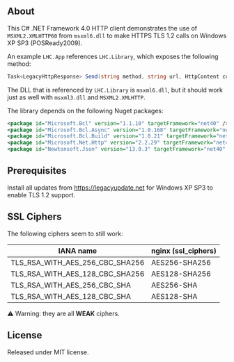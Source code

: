 ## About

This C# .NET Framework 4.0 HTTP client demonstrates the use of `MSXML2.XMLHTTP60` from `msxml6.dll` to make HTTPS TLS 1.2 calls on Windows XP SP3 (POSReady2009).

An example `LHC.App` references `LHC.Library`, which exposes the following method:


```C#
Task<LegacyHttpResponse> Send(string method, string url, HttpContent content = null)
```

The DLL that is referenced by `LHC.Library` is `msxml6.dll`, but it should work just as well with `msxml3.dll` and `MSXML2.XMLHTTP`.

The library depends on the following Nuget packages:

```xml
<package id="Microsoft.Bcl" version="1.1.10" targetFramework="net40" />
<package id="Microsoft.Bcl.Async" version="1.0.168" targetFramework="net40" />
<package id="Microsoft.Bcl.Build" version="1.0.21" targetFramework="net40" />
<package id="Microsoft.Net.Http" version="2.2.29" targetFramework="net40" />
<package id="Newtonsoft.Json" version="13.0.3" targetFramework="net40" />
```

## Prerequisites

Install all updates from https://legacyupdate.net for Windows XP SP3 to enable TLS 1.2 support.

## SSL Ciphers

The following ciphers seem to still work:

| IANA name | nginx (ssl_ciphers) |
| ----------- | ----------- |
| TLS_RSA_WITH_AES_256_CBC_SHA256 | AES256-SHA256 |
| TLS_RSA_WITH_AES_128_CBC_SHA256 | AES128-SHA256 |
| TLS_RSA_WITH_AES_256_CBC_SHA | AES256-SHA |
| TLS_RSA_WITH_AES_128_CBC_SHA | AES128-SHA |

⚠️ Warning: they are all **WEAK** ciphers.

## License

Released under MIT license.
